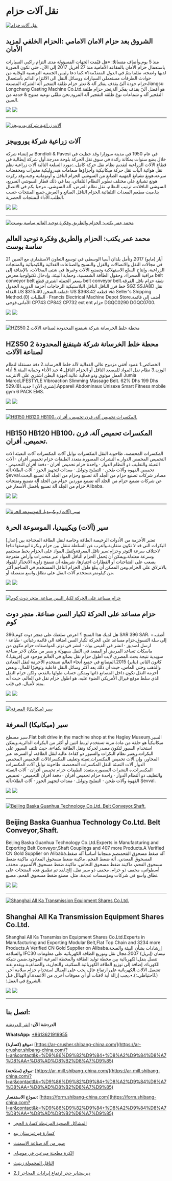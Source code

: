 # نقل آلات حزام

<a href="https://swt.shibang-china.com/?l=ar&img&k=%D9%86%D9%82%D9%84+%D8%A2%D9%84%D8%A7%D8%AA+%D8%AD%D8%B2%D8%A7%D9%85" target="_blank">![نقل آلات حزام](http://static.shibang-china.com/all-800x300/171.jpg)</a>

## الشروق بعد حزام الامان الامامي :الحزام الخلفي لمزيد الأمان
منذ 5 يوم.وأضاف متسائلا: «هل قيّمت الجهات المسؤولة مدى التزام راكبي السيارات باستعمال حزام الأمان بالمقاعد الأمامية منذ 27 أفريل 2017 إلى الآن، حتى تكون الصورة لديها واضحة، مثلما يتمّ في الدول المتقدّمة؟».كما دعا رئيس الجمعية التونسية للوقاية من حوادث الطرقات مستعملي السيارات ووسائل النقل الى الالتزام الدائم باستعمال حزام.جودة آليّ يقذف يفجّر آلة &amp; تعثر حزام طلقة التفجير آلة الشركة المصنعةJiangsu Longcheng Casting Machine Co.Ltd.هو أفضل آليّ يقذف يفجّر آلة,تعثر حزام طلقة التفجير آلة و شماعات نوع طلقة التفجير آلة المزود,نحن نتلقّى نوعية منتوج &amp; خدمة من الصين.


<a href="https://whatsapp.shibangsoft.com/WhatsApp.php" target="_blank" title="WhatsApp">![](http://static.shibang-china.com/icon/whatsapp.png)</a> <a href="https://swt.shibang-china.com/?l=ar&icon&k=%D9%86%D9%82%D9%84+%D8%A2%D9%84%D8%A7%D8%AA+%D8%AD%D8%B2%D8%A7%D9%85" target="_blank">![](http://static.shibang-china.com/icon/chat-ar.png)</a>

---

<a href="https://swt.shibang-china.com/?l=ar&img&k=%D9%86%D9%82%D9%84+%D8%A2%D9%84%D8%A7%D8%AA+%D8%AD%D8%B2%D8%A7%D9%85" target="_blank">![آلات زراعية شركة يوروبيجز](http://static.shibang-china.com/all-800x300/1252.jpg)</a>

## آلات زراعية شركة يوروبيجز
تم إنشاء شركة Bondioli &amp; Pavesi في عام 1950 في مدينة سوزارا وقد حظيت في خلال بضع سنوات بمكانة رائدة في سوق نقل الحركة بلوحة مدرجة.أول شركة إيطالية في قطاع الآلات الزراعية لتقديم نظام نقل حركة كامل،.:مورد السلعة التالية آلات زراعية نظم نقل هوائية آليات نقل حركة ميكانيكية وأجزاؤها صمامات هيدروليكية مغيرات ومخفضات سرعة.هونغ تشيانغ المهنية الصانع من السوشي الحزام الناقل و أوتوماتية وجبة.وقد ركزت هونغ تشيانغ على مختلف تطوير النظام التلقائي، بما في ذلك قطار السوشي السريع، السوشي الناقلات، ترتيب النظام، نقل نظام العرض، آلة السوشي، مرحبا بكم في الاتصال بنا.ميت مطعم المعدات التلقائية.الحزام الناقل الصانع و العرض.جميع المنتجات حسب الطلب.الأداء للمنتجات الحصرية.


<a href="https://whatsapp.shibangsoft.com/WhatsApp.php" target="_blank" title="WhatsApp">![](http://static.shibang-china.com/icon/whatsapp.png)</a> <a href="https://swt.shibang-china.com/?l=ar&icon&k=%D9%86%D9%82%D9%84+%D8%A2%D9%84%D8%A7%D8%AA+%D8%AD%D8%B2%D8%A7%D9%85" target="_blank">![](http://static.shibang-china.com/icon/chat-ar.png)</a>

---

<a href="https://swt.shibang-china.com/?l=ar&img&k=%D9%86%D9%82%D9%84+%D8%A2%D9%84%D8%A7%D8%AA+%D8%AD%D8%B2%D8%A7%D9%85" target="_blank">![محمد عمر يكتب: الحزام والطريق وفكرة توحيد العالم ساسة بوست](http://static.shibang-china.com/all-800x300/1226.jpg)</a>

## محمد عمر يكتب: الحزام والطريق وفكرة توحيد العالم ساسة بوست
21 أيار (مايو) 2017.وتأمل بلدان آسيا الوسطى في توسيع التعاون الاستثماري مع الصين في مجالات النقل والاتصالات والغزل والنسيج والصناعات الغذائية والكيميائية والمنتجات الزراعية، وإنتاج السلع الاستهلاكية وتصنيع الآلات وغيرها في شتى المجالات، بالإضافة إلى مراقبة الصحراء، وحقول الطاقة الشمسية، وحماية البيئة، وإدخال تكنولوجيا.معرض belt conveyor belt بسعر الجملة اشتري قطع belt conveyor belt.شقة حزام ناقل الفرقة خط فرز الناقل الناقل البلاستيكية الزجاجات أحزمة الدورية الجدول SGZ SSJA8D نقل الغذاء.US $315.40 قطعة.الشحن: US $368.42 قطعة via Seller&#39;s Shipping Method.الطلبات (0) &middot; Francis Electrical Machine Depot Store.أضف إلى قائمة الأماني.فوجي CP743 CP842 CP732 ext ent حزام DGQC0290 DGQC0700.


<a href="https://whatsapp.shibangsoft.com/WhatsApp.php" target="_blank" title="WhatsApp">![](http://static.shibang-china.com/icon/whatsapp.png)</a> <a href="https://swt.shibang-china.com/?l=ar&icon&k=%D9%86%D9%82%D9%84+%D8%A2%D9%84%D8%A7%D8%AA+%D8%AD%D8%B2%D8%A7%D9%85" target="_blank">![](http://static.shibang-china.com/icon/chat-ar.png)</a>

---

<a href="https://swt.shibang-china.com/?l=ar&img&k=%D9%86%D9%82%D9%84+%D8%A2%D9%84%D8%A7%D8%AA+%D8%AD%D8%B2%D8%A7%D9%85" target="_blank">![HZS50 2 محطة خلط الخرسانة شركة شينفنغ المحدودة لصناعة الآلات](http://static.shibang-china.com/all-800x300/1264.jpg)</a>

## HZS50 2 محطة خلط الخرسانة شركة شينفنغ المحدودة لصناعة الآلات
الخصائص.1 عمود أفقي مزدوج عالي الفعالية لآلة خلط الخرسانة.2 دقة مستقلة لنظام الوزن.3 نظام نقل المواد للمصعد الناقل أو الحزام الناقل.4 جيد الأداء وحماية البيئة.5 أداء العمل موثوق وذو فعالية عالية.أجهزة البطن اشتري على الانترنت Jumia MarocLIFESTYLE Vibroaction Slimming Massage Belt. 62% Dhs 199 Dhs 529.(8).إشتري الآن ! جديد.Appareil Abdominaux Unisexe Smart Fitness mobile gym 6 PACK EMS.


<a href="https://whatsapp.shibangsoft.com/WhatsApp.php" target="_blank" title="WhatsApp">![](http://static.shibang-china.com/icon/whatsapp.png)</a> <a href="https://swt.shibang-china.com/?l=ar&icon&k=%D9%86%D9%82%D9%84+%D8%A2%D9%84%D8%A7%D8%AA+%D8%AD%D8%B2%D8%A7%D9%85" target="_blank">![](http://static.shibang-china.com/icon/chat-ar.png)</a>

---

<a href="https://swt.shibang-china.com/?l=ar&img&k=%D9%86%D9%82%D9%84+%D8%A2%D9%84%D8%A7%D8%AA+%D8%AD%D8%B2%D8%A7%D9%85" target="_blank">![HB150 HB120 HB100، المكسرات تحميص آلة، فرن تحميص، أفران.](http://static.shibang-china.com/all-800x300/1031.jpg)</a>

## HB150 HB120 HB100، المكسرات تحميص آلة، فرن تحميص، أفران.
المكسرات المحمصة، طاحونة النقل المكسرات توابل آلات المكسرات آلات التعبئة الات التحميص المحمص الدوار.ه النشرات المصورة.متعدد الطبقات حزام تحميص أفران &middot; آلات التعبئة والتغليف ذو النظام الدوار &middot; واحدة حزام تحميص أفران &middot; دفعة أفران التحميص &middot; تحميص القهوة وآلات طحن &middot; التمليح وتوابل &middot; معدات لتجهيز الجوز &middot; آلات الطلاء.آلة Şevval.مصادر شركات تصنيع حزام من الجلد آلة تصنيع وحزام من الجلد آلة تصنيع.البحث عن شركات تصنيع حزام من الجلد آلة تصنيع موردين حزام من الجلد آلة تصنيع ومنتجات حزام من الجلد آلة تصنيع بأفضل الأسعار في Alibaba.


<a href="https://whatsapp.shibangsoft.com/WhatsApp.php" target="_blank" title="WhatsApp">![](http://static.shibang-china.com/icon/whatsapp.png)</a> <a href="https://swt.shibang-china.com/?l=ar&icon&k=%D9%86%D9%82%D9%84+%D8%A2%D9%84%D8%A7%D8%AA+%D8%AD%D8%B2%D8%A7%D9%85" target="_blank">![](http://static.shibang-china.com/icon/chat-ar.png)</a>

---

<a href="https://swt.shibang-china.com/?l=ar&img&k=%D9%86%D9%82%D9%84+%D8%A2%D9%84%D8%A7%D8%AA+%D8%AD%D8%B2%D8%A7%D9%85" target="_blank">![سير (آلات) ويكيبيديا، الموسوعة الحرة](http://static.shibang-china.com/all-800x300/900.jpg)</a>

## سير (آلات) ويكيبيديا، الموسوعة الحرة
[عدل].تعتبر الأحزمة من الأدوات الرخيصة الطاقة وخاصة لنقل الطاقة المحتاجة بين البكرات التي قد لا تكون متقاربة.وأعرب عن السلطة تنتقل بين حزام وبكرة لبوصفها نتاجا لاختلاف سرعة التوتر وحزام:سير ناقل المعرفةوتُنقل المواد على الحزام بخط مستقيم وسرعة معتدلة.ويمكن أن يَحمل الحزام الناقل المواد عبر منحدرات وأراضٍ متعرجة يصعب على الشاحنات أو القطارات اجتيازها، شريطة أن تسمح زاوية الانحدار للمواد بالانزلاق على الحزام.ومن الممكن أن يبلغ طول الحزام الناقل المستخدم في المناجم أكثر من كيلومتر.تستخدم آلات النقل على نطاق واسع منفصلة أو.


<a href="https://whatsapp.shibangsoft.com/WhatsApp.php" target="_blank" title="WhatsApp">![](http://static.shibang-china.com/icon/whatsapp.png)</a> <a href="https://swt.shibang-china.com/?l=ar&icon&k=%D9%86%D9%82%D9%84+%D8%A2%D9%84%D8%A7%D8%AA+%D8%AD%D8%B2%D8%A7%D9%85" target="_blank">![](http://static.shibang-china.com/icon/chat-ar.png)</a>

---

<a href="https://swt.shibang-china.com/?l=ar&img&k=%D9%86%D9%82%D9%84+%D8%A2%D9%84%D8%A7%D8%AA+%D8%AD%D8%B2%D8%A7%D9%85" target="_blank">![حزام مساعد على الحركة لكبار السن صناعة. متجر دوت كوم](http://static.shibang-china.com/all-800x300/1529.jpg)</a>

## حزام مساعد على الحركة لكبار السن صناعة. متجر دوت كوم
هل لديك هذا المنتج ؟ اعرض سلعتك على متجر دوت كوم.396 SAR 396 SAR. +.أضف إلى سلة التسوق.حزام مساعد على الحركة لكبار السن.اضافة الى قائمة رغباتي &middot; طباعة &middot; ارسل لصديق &middot; انشر في الفيس بوك &middot; انشر في توتر.المواصفات حزام مكون من ماسكات تساعد المريض أو المقعد في النقل بسهولة و يسر من مكان لآخر صناعة سويدية نتيجة بحث.المصري لايت أطول حزام نقل بضائع في العالم موجود في إفريقيا.4 كانون الثاني (يناير) 2015.المصانع في جميع أنحاء العالم تستخدم الأحزمة لنقل المعادن والذهب وحتى الماس، حيث أن ذلك يعد أكثر وسائل النقل فاعلية وتوفيرًا للمال، وبعض أحزمة النقل تكون داخل المصانع ذاتها ويمكن حساب طولها بالقدم، ولكن حزام النقل الذي سلط موقع فيرال الأمريكي الضوء عليه، هو اطول حزام نقل في العالم، حيث أنه يمتد لأميال، في قلب.


<a href="https://whatsapp.shibangsoft.com/WhatsApp.php" target="_blank" title="WhatsApp">![](http://static.shibang-china.com/icon/whatsapp.png)</a> <a href="https://swt.shibang-china.com/?l=ar&icon&k=%D9%86%D9%82%D9%84+%D8%A2%D9%84%D8%A7%D8%AA+%D8%AD%D8%B2%D8%A7%D9%85" target="_blank">![](http://static.shibang-china.com/icon/chat-ar.png)</a>

---

<a href="https://swt.shibang-china.com/?l=ar&img&k=%D9%86%D9%82%D9%84+%D8%A2%D9%84%D8%A7%D8%AA+%D8%AD%D8%B2%D8%A7%D9%85" target="_blank">![سير (ميكانيكا) المعرفة](http://static.shibang-china.com/all-800x300/690.jpg)</a>

## سير (ميكانيكا) المعرفة
سير مسطح.Flat belt drive in the machine shop at the Hagley Museum.السير ميكانيكياً هو حلقة من مادة مرنة تستخدم لربط اثنين أو أكثر من البكرات الدائرية.ويمكن استخدام السيور لتكون مصدر لحركة ونقل الطاقة بكفاءة، حيث تلتف السيور على البكرات.ويعتبر نظام البكرات والسيور ذو كفاءة عالية لنقل الطاقة، أو السرعة عبر المحاور، وإن.آلات تحميص المكسرات,تعبئة وتغليف المكسراتالات التحميص المحمص الدوار آلات التعبئة النقل المكسرات المحمصة، طاحونة توابل آلات المكسرات المكسرات.ه النشرات المصورة.متعدد الطبقات حزام تحميص أفران &middot; آلات التعبئة والتغليف ذو النظام الدوار &middot; واحدة حزام تحميص أفران &middot; دفعة أفران التحميص &middot; تحميص القهوة وآلات طحن &middot; التمليح وتوابل &middot; معدات لتجهيز الجوز &middot; آلات الطلاء.آلة Şevval.


<a href="https://whatsapp.shibangsoft.com/WhatsApp.php" target="_blank" title="WhatsApp">![](http://static.shibang-china.com/icon/whatsapp.png)</a> <a href="https://swt.shibang-china.com/?l=ar&icon&k=%D9%86%D9%82%D9%84+%D8%A2%D9%84%D8%A7%D8%AA+%D8%AD%D8%B2%D8%A7%D9%85" target="_blank">![](http://static.shibang-china.com/icon/chat-ar.png)</a>

---

<a href="https://swt.shibang-china.com/?l=ar&img&k=%D9%86%D9%82%D9%84+%D8%A2%D9%84%D8%A7%D8%AA+%D8%AD%D8%B2%D8%A7%D9%85" target="_blank">![Beijing Baska Guanhua Technology Co.Ltd. Belt Conveyor,Shaft.](http://static.shibang-china.com/all-800x300/47.jpg)</a>

## Beijing Baska Guanhua Technology Co.Ltd. Belt Conveyor,Shaft.
Beijing Baska Guanhua Technology Co.Ltd.Experts in Manufacturing and Exporting Belt Conveyor,Shaft Couplings and 407 more Products.A Verified CN Gold Supplier on Alibaba.آلة ضغط مسحوق الفحمتضم منتجاتنا أساساً آلة ضغط المسحوق المعدني، ألة ضغط الفحم، ماكينة ضغط مسحوق المعادن، ماكينة ضغط مسحوق الفحم، ماكينة ضغط مسحوق النحاس، ماكينة ضغط مسحوق الألمنيوم، مجفف أسطواني، مجفف ذو حزام، مجفف ذو سير نقل، إلخ.لقد تم تطبيق هذه المنتجات على نطاق واسع في شركات ومؤسسات عديدة، مثل، مصنع ضغط مسحوق الفحم، مصنع.


<a href="https://whatsapp.shibangsoft.com/WhatsApp.php" target="_blank" title="WhatsApp">![](http://static.shibang-china.com/icon/whatsapp.png)</a> <a href="https://swt.shibang-china.com/?l=ar&icon&k=%D9%86%D9%82%D9%84+%D8%A2%D9%84%D8%A7%D8%AA+%D8%AD%D8%B2%D8%A7%D9%85" target="_blank">![](http://static.shibang-china.com/icon/chat-ar.png)</a>

---

<a href="https://swt.shibang-china.com/?l=ar&img&k=%D9%86%D9%82%D9%84+%D8%A2%D9%84%D8%A7%D8%AA+%D8%AD%D8%B2%D8%A7%D9%85" target="_blank">![Shanghai All Ka Transmission Equipment Shares Co.Ltd.](http://static.shibang-china.com/all-800x300/581.jpg)</a>

## Shanghai All Ka Transmission Equipment Shares Co.Ltd.
Shanghai All Ka Transmission Equipment Shares Co.Ltd.Experts in Manufacturing and Exporting Modular Belt,Flat Top Chain and 3234 more Products.A Verified CN Gold Supplier on Alibaba.إرشادات بشأن البيئة والصحة والسلامة IFC30 نيسان (إبريل) 2007.ﻣﺠﺎل ﻧﻘﻞ.وﺗﻮزﻳﻊ اﻟﻄﺎﻗﺔ اﻟﻜﻬﺮﺑﺎﺋﻴﺔ ﻋﻠﻰ ﻣﻌﻠﻮﻣﺎت ﺗﺘﺼﻞ ﺑﻨﻘﻞ.اﻟﻜﻬﺮﺑﺎﺋﻴﺔ ﺑﻴﻦ ﻣﺤﻄﺔ ﺗﻮﻟﻴﺪ اﻟﻄﺎﻗﺔ واﻟﻤﺤﻄﺔ اﻟﻔﺮﻋﻴﺔ اﻟﻤﻮﺟﻮد.ﺿﻤﻦ ﺷﺒﻜﺔ اﻟﻜﻬﺮﺑﺎء، إﺿﺎﻓﺔ إﻟﻰ ﺗﻮزﻳﻊ اﻟﻄﺎﻗﺔ اﻟﻜﻬﺮﺑﺎﺋﻴﺔ.اﻟﺴﻜﻨﻴﺔ، واﻟﺘﺠﺎرﻳﺔ، واﻟﺼﻨﺎﻋﻴ.ﺔ.وﻳﻘﺪم.ﻋﻨﺪ ﺗﺸﻐﻴﻞ اﻵﻻت.اﻟﻜﻬﺮﺑﺎﺋﻴﺔ ﻋﻠﻰ ارﺗﻔﺎع ﻋﺎل، ﻳﺠﺐ ﻋﻠﻰ.اﻟﻌﻤﺎل اﺳﺘﺨﺪام ﺣﺰام ﺳﻼﻣﺔ ﺁﺧﺮ.(.آﺎﺣﺘﻴﺎﻃﻲ.؛).•.ﻳﺠﺐ إزاﻟﺔ أﻳﺔ ﻻﻓﺘﺎت أو أي ﻣﻌﻮﻗﺎت أﺧﺮى ﻣﻦ اﻷﻋﻤﺪة.أو اﻟﻬﻴﺎآﻞ ﻗﺒﻞ اﻟﺸﺮوع ﻓﻲ اﻟﻌﻤﻞ؛.


<a href="https://whatsapp.shibangsoft.com/WhatsApp.php" target="_blank" title="WhatsApp">![](http://static.shibang-china.com/icon/whatsapp.png)</a> <a href="https://swt.shibang-china.com/?l=ar&icon&k=%D9%86%D9%82%D9%84+%D8%A2%D9%84%D8%A7%D8%AA+%D8%AD%D8%B2%D8%A7%D9%85" target="_blank">![](http://static.shibang-china.com/icon/chat-ar.png)</a>

---
## اتصل بنا:

**الدردشة الآن:** [انقر للدردشة](https://swt.shibang-china.com?l=ar&contact&k=%D9%86%D9%82%D9%84+%D8%A2%D9%84%D8%A7%D8%AA+%D8%AD%D8%B2%D8%A7%D9%85)

**WhatsApp:**  [+8613621919955](https://whatsapp.shibangsoft.com/WhatsApp.php)

**موقع (كسارة):** [https://ar-crusher.shibang-china.com/](https://ar-crusher.shibang-china.com/?l=ar&contact&k=%D9%86%D9%82%D9%84+%D8%A2%D9%84%D8%A7%D8%AA+%D8%AD%D8%B2%D8%A7%D9%85)

**موقع (مطحنة):** [https://ar-mill.shibang-china.com/](https://ar-mill.shibang-china.com/?l=ar&contact&k=%D9%86%D9%82%D9%84+%D8%A2%D9%84%D8%A7%D8%AA+%D8%AD%D8%B2%D8%A7%D9%85)

**نموذج الاستفسار:** [https://form.shibang-china.com](https://form.shibang-china.com?l=ar&contact&k=%D9%86%D9%82%D9%84+%D8%A2%D9%84%D8%A7%D8%AA+%D8%AD%D8%B2%D8%A7%D9%85)

* [المشاكل الصحية المرتبطة كسارة الحجر](../29/%D8%A7%D9%84%D9%85%D8%B4%D8%A7%D9%83%D9%84%20%D8%A7%D9%84%D8%B5%D8%AD%D9%8A%D8%A9%20%D8%A7%D9%84%D9%85%D8%B1%D8%AA%D8%A8%D8%B7%D8%A9%20%D9%83%D8%B3%D8%A7%D8%B1%D8%A9%20%D8%A7%D9%84%D8%AD%D8%AC%D8%B1.md)

* [كسارة قيرغيزستان بيع](../28/%D9%83%D8%B3%D8%A7%D8%B1%D8%A9%20%D9%82%D9%8A%D8%B1%D8%BA%D9%8A%D8%B2%D8%B3%D8%AA%D8%A7%D9%86%20%D8%A8%D9%8A%D8%B9.md)

* [صور من آلة صناعة الاسمنت](../26/%D8%B5%D9%88%D8%B1%20%D9%85%D9%86%20%D8%A2%D9%84%D8%A9%20%D8%B5%D9%86%D8%A7%D8%B9%D8%A9%20%D8%A7%D9%84%D8%A7%D8%B3%D9%85%D9%86%D8%AA.md)

* [الكرة مطحنة مبدعين في مومباي](../30/%D8%A7%D9%84%D9%83%D8%B1%D8%A9%20%D9%85%D8%B7%D8%AD%D9%86%D8%A9%20%D9%85%D8%A8%D8%AF%D8%B9%D9%8A%D9%86%20%D9%81%D9%8A%20%D9%85%D9%88%D9%85%D8%A8%D8%A7%D9%8A.md)

* [الناقل المحمولة زينيث](../30/%D8%A7%D9%84%D9%86%D8%A7%D9%82%D9%84%20%D8%A7%D9%84%D9%85%D8%AD%D9%85%D9%88%D9%84%D8%A9%20%D8%B2%D9%8A%D9%86%D9%8A%D8%AB.md)

* [ديربيشاير حجر ارتفاع إيرادات المحاجر ل2](../27/%D8%AF%D9%8A%D8%B1%D8%A8%D9%8A%D8%B4%D8%A7%D9%8A%D8%B1%20%D8%AD%D8%AC%D8%B1%20%D8%A7%D8%B1%D8%AA%D9%81%D8%A7%D8%B9%20%D8%A5%D9%8A%D8%B1%D8%A7%D8%AF%D8%A7%D8%AA%20%D8%A7%D9%84%D9%85%D8%AD%D8%A7%D8%AC%D8%B1%20%D9%842.md)